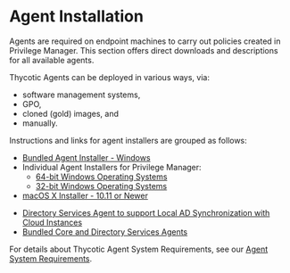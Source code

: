 [title]: # (Agent Installation)
[tags]: # (Endpoint,Agent Installation)
[priority]: # (1600)
# Agent Installation

Agents are required on endpoint machines to carry out policies created in Privilege Manager. This section offers direct downloads and descriptions for all available agents.

Thycotic Agents can be deployed in various ways, via:

* software management systems,
* GPO,
* cloned (gold) images, and
* manually.

Instructions and links for agent installers are grouped as follows:

* [Bundled Agent Installer - Windows](agent-inst-win-bundle.md)
* Individual Agent Installers for Privilege Manager:
  * [64-bit Windows Operating Systems](agent-inst-win.md#64_bit_windows_operating_systems)
  * [32-bit Windows Operating Systems](agent-inst-win.md#32_bit_windows_operating_systems)
* [macOS X Installer - 10.11 or Newer](agent-inst-mac.md#installing_macos_agents)
<!-- * [Unix/Linux Agent Installer](agent-inst-nix.md)-->
* [Directory Services Agent to support Local AD Synchronization with Cloud Instances](agent-inst-win-dsa.md)
* [Bundled Core and Directory Services Agents](agent-inst-win-dsa-bundle.md)

For details about Thycotic Agent System Requirements, see our [Agent System Requirements](agent-sysreq.md).
